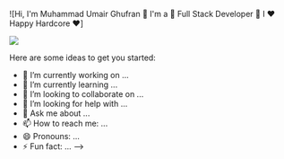 ![Hi, I'm Muhammad Umair Ghufran 👋 I'm a 🚀 Full Stack Developer 🚀 I ❤️ Happy Hardcore ❤️]


<img src="https://github-readme-linkedin.vercel.app/experience?username=umairghufran" />



Here are some ideas to get you started:

- 🔭 I’m currently working on ...
- 🌱 I’m currently learning ...
- 👯 I’m looking to collaborate on ...
- 🤔 I’m looking for help with ...
- 💬 Ask me about ...
- 📫 How to reach me: ...
- 😄 Pronouns: ...
- ⚡ Fun fact: ...
-->
